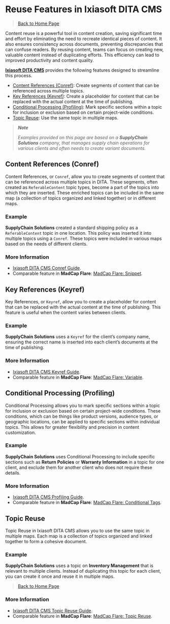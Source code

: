 # Reuse Features in Ixiasoft DITA CMS

> [Back to Home Page](index.md)

Content reuse is a powerful tool in content creation, saving significant time and effort by eliminating the need to recreate identical pieces of content. It also ensures consistency across documents, preventing discrepancies that can confuse readers. By reusing content, teams can focus on creating new, valuable content instead of duplicating efforts. This efficiency can lead to improved productivity and content quality.

[**Ixiasoft DITA CMS**](https://www.ixiasoft.com/) provides the following features designed to streamline this process.

- [Content References (Conref)](#content-references-conref): Create segments of content that can be referenced across multiple topics.
- [Key References (Keyref)](#key-references-keyref): Create a placeholder for content that can be replaced with the actual content at the time of publishing.
- [Conditional Processing (Profiling)](#conditional-processing-profiling): Mark specific sections within a topic for inclusion or exclusion based on certain project-wide conditions.
- [Topic Reuse](#topic-reuse): Use the same topic in multiple maps.

> **_Note_**
>
> _Examples provided on this page are based on a **SupplyChain Solutions** company, that manages supply chain operations for various clients and often needs to create variant documents._

## Content References (Conref)

Content References, or `Conref`, allow you to create segments of content that can be referenced across multiple topics in DITA. These segments, often created as `ReferableContent` topic types, become a part of the topics into which they are inserted. These enriched topics can be included in the same map (a collection of topics organized and linked together) or in different maps.

### Example

**SupplyChain Solutions** created a standard shipping policy as a `ReferableContent` topic in one location. This policy was inserted it into multiple topics using a `Conref`. These topics were included in various maps based on the needs of different clients.

### More Information

- [Ixiasoft DITA CMS Conref Guide](https://www.ixiasoft.com/documentation/IXIASOFT_CCMS/6.8/User_Guides_Advanced_User_Standard/en/lar1396892881040.html"%20\t%20"_blank).
- Comparable feature in **MadCap Flare**: [MadCap Flare: Snippet](https://www.madcapsoftware.com/blog/guest-post-madcap-flare-101-8-variables-and-snippets/"%20\t%20"_blank).

## Key References (Keyref)

Key References, or `Keyref`, allow you to create a placeholder for content that can be replaced with the actual content at the time of publishing. This feature is useful when the content varies between clients.

### Example

**SupplyChain Solutions** uses a `Keyref` for the client’s company name, ensuring the correct name is inserted into each client’s documents at the time of publishing.

### More Information

- [Ixiasoft DITA CMS Keyref Guide](https://www.ixiasoft.com/documentation/IXIASOFT_CCMS/5.0/User_Guides_Advanced_User_DRM/per1389986050420_7.html"%20\t%20"_blank).
- Comparable feature in **MadCap Flare**: [MadCap Flare: Variable](https://www.madcapsoftware.com/blog/guest-post-madcap-flare-101-8-variables-and-snippets/"%20\t%20"_blank).

## Conditional Processing (Profiling)

Conditional Processing allows you to mark specific sections within a topic for inclusion or exclusion based on certain project-wide conditions. These conditions, which can be things like product versions, audience types, or geographic locations, can be applied to specific sections within individual topics. This allows for greater flexibility and precision in content customization.

### Example

**SupplyChain Solutions** uses Conditional Processing to include specific sections such as **Return Policies** or **Warranty Information** in a topic for one client, and exclude them for another client who does not require these details.

### More Information

- [Ixiasoft DITA CMS Profiling Guide](https://www.ixiasoft.com/documentation/IXIASOFT_CCMS/6.8/User_Guides_Advanced_User_Standard/en/per1389986186479.html"%20\t%20"_blank).
- Comparable feature in **MadCap Flare**: [MadCap Flare: Conditional Tags](https://www.madcapsoftware.com/blog/tips-and-tricks-using-conditions-in-madcap-flare/"%20\t%20"_blank).

## Topic Reuse

Topic Reuse in Ixiasoft DITA CMS allows you to use the same topic in multiple maps. Each map is a collection of topics organized and linked together to form a cohesive document.

### Example

**SupplyChain Solutions** uses a topic on **Inventory Management** that is relevant to multiple clients. Instead of duplicating this topic for each client, you can create it once and reuse it in multiple maps.

> [Back to Home Page](index.md)

### More Information

- [Ixiasoft DITA CMS Topic Reuse Guide](https://www.ixiasoft.com/documentation/IXIASOFT_CCMS/6.3/User_Guides_Contributors_Standard/en/cab1556029603998.html"%20\t%20"_blank).
- Comparable feature in **MadCap Flare**: [MadCap Flare: Topic Reuse](https://forums.madcapsoftware.com/viewtopic.php?t=28997"%20\t%20"_blank).
